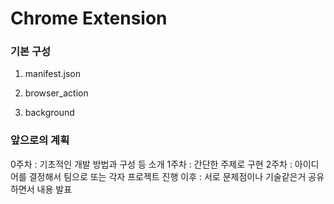 # Chrome Extension

### 기본 구성
1. manifest.json


2. browser_action


3. background



### 앞으로의 계획
0주차 : 기초적인 개발 방법과 구성 등 소개
1주차 : 간단한 주제로 구현
2주차 : 아이디어를 결정해서 팀으로 또는 각자 프로젝트 진행
이후 : 서로 문제점이나 기술같은거 공유하면서 내용 발표
